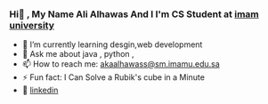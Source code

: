 ### Hi👋 , My Name Ali Alhawas And I I'm CS Student at [imam university][imam university]  

- 🌱 I’m currently learning desgin,web development
- 💬 Ask me about java , python , 
- 📫 How to reach me: akaalhawass@sm.imamu.edu.sa
- ⚡ Fun fact: I Can Solve a Rubik's cube in a Minute
- 👔 [linkedin][linkedin]







[imam university]: https://imamu.edu.sa/en/
[linkedin]: https://www.linkedin.com/in/ali-alhawas-04612a187/
